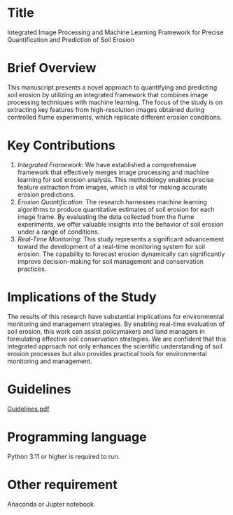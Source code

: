 # Title
Integrated Image Processing and Machine Learning Framework for Precise Quantification and Prediction of Soil Erosion

# Brief Overview

This manuscript presents a novel approach to quantifying and predicting soil erosion by utilizing an integrated framework that combines image processing techniques with machine learning. The focus of the study is on extracting key features from high-resolution images obtained during controlled flume experiments, which replicate different erosion conditions.

# Key Contributions

1. *Integrated Framework*: We have established a comprehensive framework that effectively merges image processing and machine learning for soil erosion analysis. This methodology enables precise feature extraction from images, which is vital for making accurate erosion predictions.
2. *Erosion Quantification*: The research harnesses machine learning algorithms to produce quantitative estimates of soil erosion for each image frame. By evaluating the data collected from the flume experiments, we offer valuable insights into the behavior of soil erosion under a range of conditions.
3. *Real-Time Monitoring*: This study represents a significant advancement toward the development of a real-time monitoring system for soil erosion. The capability to forecast erosion dynamically can significantly improve decision-making for soil management and conservation practices.

# Implications of the Study

The results of this research have substantial implications for environmental monitoring and management strategies. By enabling real-time evaluation of soil erosion, this work can assist policymakers and land managers in formulating effective soil conservation strategies.
We are confident that this integrated approach not only enhances the scientific understanding of soil erosion processes but also provides practical tools for environmental monitoring and management.

# Guidelines

[Guidelines.pdf](https://github.com/user-attachments/files/17460216/Guidelines.pdf)

# Programming language
Python 3.11 or higher is required to run.

# Other requirement
Anaconda or Jupter notebook.


